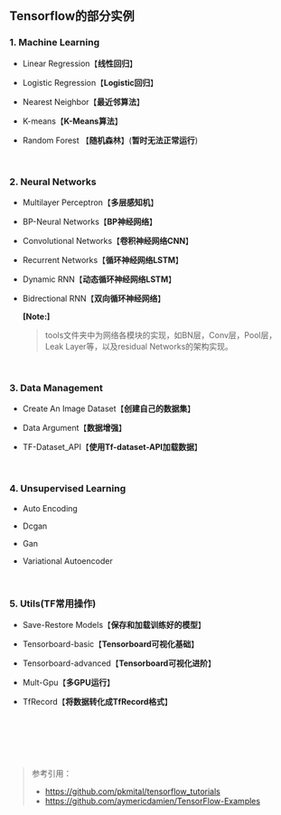 ## Tensorflow的部分实例



### 1. Machine Learning

* Linear Regression【**线性回归**】

* Logistic Regression【**Logistic回归**】

* Nearest Neighbor【**最近邻算法**】

* K-means【**K-Means算法**】

* Random Forest 【**随机森林**】(**暂时无法正常运行**)

  ​    

### 2. Neural Networks

* Multilayer Perceptron【**多层感知机**】

* BP-Neural Networks【**BP神经网络**】

* Convolutional Networks【**卷积神经网络CNN**】

* Recurrent Networks【**循环神经网络LSTM**】

* Dynamic RNN【**动态循环神经网络LSTM**】

* ​Bidrectional RNN【**双向循环神经网络**】 

  **[Note:]**

  > tools文件夹中为网络各模块的实现，如BN层，Conv层，Pool层，Leak Layer等，以及residual Networks的架构实现。

​    

### 3. Data Management

* Create An Image Dataset【**创建自己的数据集**】

* Data Argument【**数据增强**】

* TF-Dataset_API【**使用Tf-dataset-API加载数据**】

  ​    


### 4. Unsupervised Learning

- Auto Encoding

- Dcgan

- Gan

- Variational Autoencoder

  ​    


### 5. Utils(TF常用操作)

- Save-Restore Models【**保存和加载训练好的模型**】

- Tensorboard-basic【**Tensorboard可视化基础**】

- Tensorboard-advanced【**Tensorboard可视化进阶**】

- Mult-Gpu【**多GPU运行**】

- TfRecord【**将数据转化成TfRecord格式**】

  ​    

  ​    

  ​    

  

> 参考引用：
>
> * <https://github.com/pkmital/tensorflow_tutorials>
> * <https://github.com/aymericdamien/TensorFlow-Examples>

